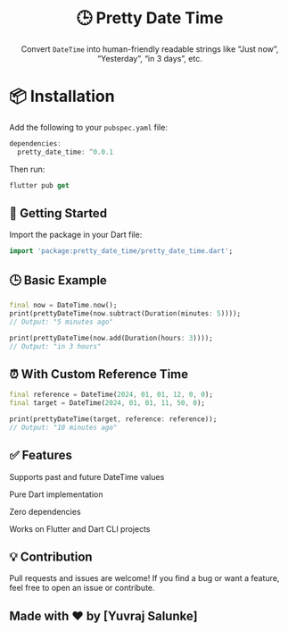 <h1 align="center">🕒 Pretty Date Time</h1>

<p align="center">
  Convert <code>DateTime</code> into human-friendly readable strings like “Just now”, “Yesterday”, “in 3 days”, etc.
</p>

# 📦 Installation

Add the following to your `pubspec.yaml` file:

```dart
dependencies:
  pretty_date_time: ^0.0.1
```

Then run:

```dart
flutter pub get
```

## 🚀 Getting Started
Import the package in your Dart file:

```dart
import 'package:pretty_date_time/pretty_date_time.dart';
```

## 🕒 Basic Example

```dart
final now = DateTime.now();
print(prettyDateTime(now.subtract(Duration(minutes: 5)))); 
// Output: "5 minutes ago"

print(prettyDateTime(now.add(Duration(hours: 3)))); 
// Output: "in 3 hours"
```

## ⏰ With Custom Reference Time

```dart
final reference = DateTime(2024, 01, 01, 12, 0, 0);
final target = DateTime(2024, 01, 01, 11, 50, 0);

print(prettyDateTime(target, reference: reference));
// Output: "10 minutes ago"
```

## ✅ Features
Supports past and future DateTime values

Pure Dart implementation

Zero dependencies

Works on Flutter and Dart CLI projects

## 💡 Contribution
Pull requests and issues are welcome! If you find a bug or want a feature, feel free to open an issue or contribute.

## Made with ❤️ by [Yuvraj Salunke]
